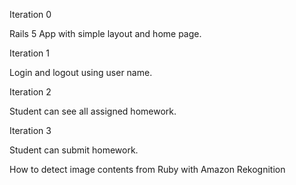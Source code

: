 Iteration 0

Rails 5 App with simple layout and home page.

Iteration 1

Login and logout using user name.

Iteration 2

Student can see all assigned homework.

Iteration 3

Student can submit homework.





How to detect image contents from Ruby with Amazon Rekognition
